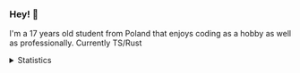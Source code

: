 ### Hey! 👋

I'm a 17 years old student from Poland that enjoys coding as a hobby as well as professionally. Currently TS/Rust 

<details>
  <summary> Statistics</summary>
  <img src="https://github-readme-stats.vercel.app/api/top-langs/?username=mufaroxyz&layout=compact&theme=aura_dark&border_color=eb4034&langs_count=8" />
  <img align="bottom" src="https://github-readme-stats.vercel.app/api/wakatime?&username=mufaro&layout=compact&theme=aura_dark&border_color=eb4034&range=all_time&langs_count=8" />
</details>
